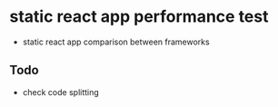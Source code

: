 # static react app performance test
- static react app comparison between frameworks 

## Todo
- check code splitting